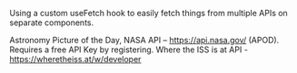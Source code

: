 Using a custom useFetch hook to easily fetch things from multiple APIs on separate components.

Astronomy Picture of the Day, NASA API – https://api.nasa.gov/ (APOD). Requires a free API Key by registering.
Where the ISS is at API - https://wheretheiss.at/w/developer
